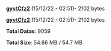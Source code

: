 [**gyvtCfz2**](/data/gyvtCfz2.txt) (15/12/22 - 02:51)- 2102 bytes

[**gyvtCfz2**](/data/gyvtCfz2.txt) (15/12/22 - 02:51)- 2102 bytes

**Total Datas**: 9059

**Total Size**: 54.66 MB / 54.7 MB